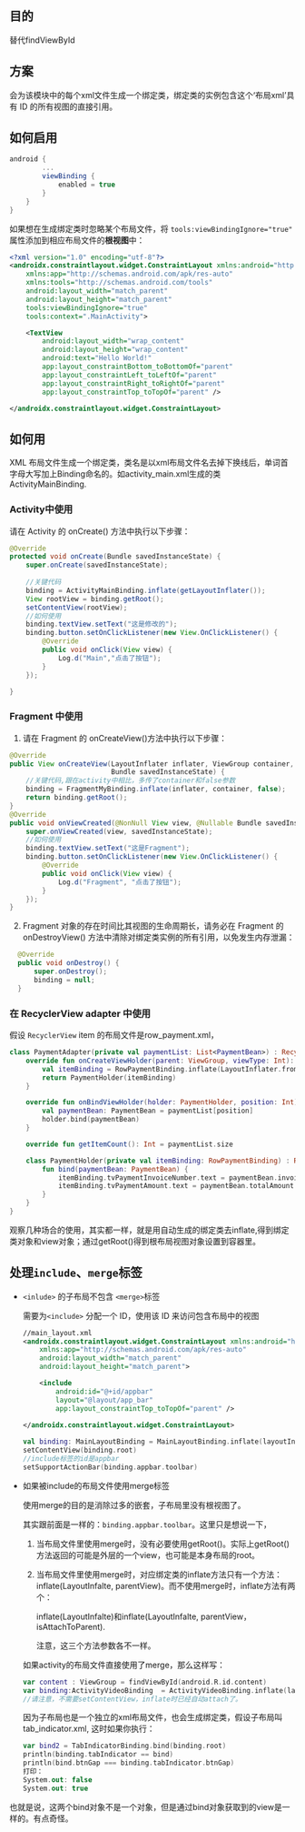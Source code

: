 ## 目的

替代findViewById

## 方案

会为该模块中的每个xml文件生成一个绑定类，绑定类的实例包含这个‘布局xml’具有 ID 的所有视图的直接引用。

## 如何启用

```groovy
android {
        ...
        viewBinding {
            enabled = true
        }
    }
} 
```

如果想在生成绑定类时忽略某个布局文件，将 `tools:viewBindingIgnore="true"` 属性添加到相应布局文件的**根视图**中：

```xml
<?xml version="1.0" encoding="utf-8"?>
<androidx.constraintlayout.widget.ConstraintLayout xmlns:android="http://schemas.android.com/apk/res/android"
    xmlns:app="http://schemas.android.com/apk/res-auto"
    xmlns:tools="http://schemas.android.com/tools"
    android:layout_width="match_parent"
    android:layout_height="match_parent"
    tools:viewBindingIgnore="true"
    tools:context=".MainActivity">

    <TextView
        android:layout_width="wrap_content"
        android:layout_height="wrap_content"
        android:text="Hello World!"
        app:layout_constraintBottom_toBottomOf="parent"
        app:layout_constraintLeft_toLeftOf="parent"
        app:layout_constraintRight_toRightOf="parent"
        app:layout_constraintTop_toTopOf="parent" />

</androidx.constraintlayout.widget.ConstraintLayout>
```

## 如何用

 XML 布局文件生成一个绑定类，类名是以xml布局文件名去掉下换线后，单词首字母大写加上Binding命名的。如activity_main.xml生成的类ActivityMainBinding.

### Activity中使用

请在 Activity 的 onCreate() 方法中执行以下步骤：

```java
@Override
protected void onCreate(Bundle savedInstanceState) {
    super.onCreate(savedInstanceState);
    
    //关键代码
    binding = ActivityMainBinding.inflate(getLayoutInflater());
    View rootView = binding.getRoot();
    setContentView(rootView);
    //如何使用
    binding.textView.setText("这是修改的");
    binding.button.setOnClickListener(new View.OnClickListener() {
        @Override
        public void onClick(View view) {
            Log.d("Main","点击了按钮");
        }
    });

}
```

### Fragment 中使用

1. 请在 Fragment 的 onCreateView()方法中执行以下步骤：

```java
@Override
public View onCreateView(LayoutInflater inflater, ViewGroup container,
                         Bundle savedInstanceState) {
    //关键代码,跟在activity中相比，多传了container和false参数
    binding = FragmentMyBinding.inflate(inflater, container, false);
    return binding.getRoot();
}
@Override
public void onViewCreated(@NonNull View view, @Nullable Bundle savedInstanceState) {
    super.onViewCreated(view, savedInstanceState);
    //如何使用
    binding.textView.setText("这是Fragment");
    binding.button.setOnClickListener(new View.OnClickListener() {
        @Override
        public void onClick(View view) {
            Log.d("Fragment", "点击了按钮");
        }
    });
}
```

2. Fragment 对象的存在时间比其视图的生命周期长，请务必在 Fragment 的 onDestroyView() 方法中清除对绑定类实例的所有引用，以免发生内存泄漏：

```java
  @Override
  public void onDestroy() {
      super.onDestroy();
      binding = null;
  }
```

### 在 RecyclerView adapter 中使用

假设 `RecyclerView` item 的布局文件是row_payment.xml，

```kotlin
class PaymentAdapter(private val paymentList: List<PaymentBean>) : RecyclerView.Adapter<PaymentAdapter.PaymentHolder>() {
    override fun onCreateViewHolder(parent: ViewGroup, viewType: Int): PaymentHolder {
        val itemBinding = RowPaymentBinding.inflate(LayoutInflater.from(parent.context), parent, false)
        return PaymentHolder(itemBinding)
    }

    override fun onBindViewHolder(holder: PaymentHolder, position: Int) {
        val paymentBean: PaymentBean = paymentList[position]
        holder.bind(paymentBean)
    }

    override fun getItemCount(): Int = paymentList.size

    class PaymentHolder(private val itemBinding: RowPaymentBinding) : RecyclerView.ViewHolder(itemBinding.root) {
        fun bind(paymentBean: PaymentBean) {
            itemBinding.tvPaymentInvoiceNumber.text = paymentBean.invoiceNumber
            itemBinding.tvPaymentAmount.text = paymentBean.totalAmount
        }
    }
}
```

观察几种场合的使用，其实都一样，就是用自动生成的绑定类去inflate,得到绑定类对象和view对象；通过getRoot()得到根布局视图对象设置到容器里。

## 处理`include`、`merge`标签

- `<inlude>` 的子布局不包含 `<merge>`标签

  需要为`<include>` 分配一个 ID，使用该 ID 来访问包含布局中的视图

  ```xml
  //main_layout.xml
  <androidx.constraintlayout.widget.ConstraintLayout xmlns:android="http://schemas.android.com/apk/res/android"
      xmlns:app="http://schemas.android.com/apk/res-auto"
      android:layout_width="match_parent"
      android:layout_height="match_parent">
  
      <include
          android:id="@+id/appbar"
          layout="@layout/app_bar"
          app:layout_constraintTop_toTopOf="parent" />
      
  </androidx.constraintlayout.widget.ConstraintLayout>
  ```

  ```kotlin
  val binding: MainLayoutBinding = MainLayoutBinding.inflate(layoutInflater)
  setContentView(binding.root)
  //include标签的id是appbar
  setSupportActionBar(binding.appbar.toolbar)
  ```

- 如果被include的布局文件使用merge标签

  使用merge的目的是消除过多的嵌套，子布局里没有根视图了。

  其实跟前面是一样的：`binding.appbar.toolbar`。这里只是想说一下，

  1. 当布局文件里使用merge时，没有必要使用getRoot()。实际上getRoot()方法返回的可能是外层的一个view，也可能是本身布局的root。

  2. 当布局文件里使用merge时，对应绑定类的inflate方法只有一个方法：inflate(LayoutInfalte, parentView)。而不使用merge时，inflate方法有两个：

     inflate(LayoutInfalte)和inflate(LayoutInfalte, parentView，isAttachToParent).

     注意，这三个方法参数各不一样。

  如果activity的布局文件直接使用了merge，那么这样写：

  ```kotlin
  var content : ViewGroup = findViewById(android.R.id.content)
  var binding:ActivityVideoBinding  = ActivityVideoBinding.inflate(layoutInflater, content)
  //请注意，不需要setContentView，inflate时已经自动attach了。
  ```

  因为子布局也是一个独立的xml布局文件，也会生成绑定类，假设子布局叫tab_indicator.xml, 这时如果你执行：

  ```kotlin
  var bind2 = TabIndicatorBinding.bind(binding.root)
  println(binding.tabIndicator == bind)
  println(bind.btnGap === binding.tabIndicator.btnGap)
  打印：
  System.out: false
  System.out: true
  ```

也就是说，这两个bind对象不是一个对象，但是通过bind对象获取到的view是一样的。有点奇怪。